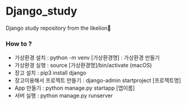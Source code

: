 # Django_study
Django study repository from the likelion🦁

### How to ?
- 가상환경 설치 : python -m venv [가상환경명] : 가상환경 만들기
- 가상환경 실행 : source [가상환경명]/bin/activate (macOS)
- 장고 설치 : pip3 install django
- 장고이용해서 프로젝트 만들기 : django-admin startproject [프로젝트명]
- App 만들기 : python manage.py startapp [앱이름]
- 서버 실행 : python manage.py runserver
